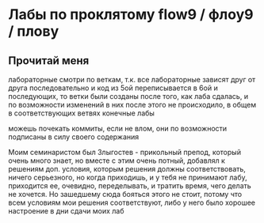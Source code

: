 # Лабы по проклятому flow9 / флоу9 / плову 

## Прочитай меня
лабораторные смотри по веткам, т.к. все лабораторные зависят друг от друга последовательно 
и код из 5ой переписывается в 6ой и последующих, то ветки были созданы после того, как лаба сдалась, и по возможности изменений в них после этого не происходило, в общем в соответствующих ветвях конечные лабы

можешь почекать коммиты, если не влом, они по возможности подписаны в силу своего содержания

Моим семинаристом был Злыгостев - прикольный препод, который очень много знает, но вместе с этим очень потный, добавлял к решениям доп. условия, которым решения должны соответствовать, ничего серьезного, но когда приходишь, и у тебя не принимают лабу, приходится ее, очевидно, переделывать, и тратить время, чего делать не хочется. Но зашедшему сюда бояться этого не стоит, потому что всем условиям мои решения соответствуют, либо у него было хорошее настроение в дни сдачи моих лаб